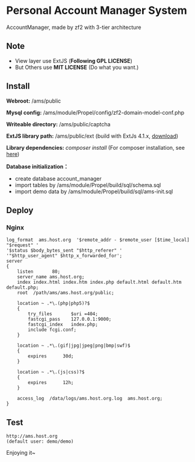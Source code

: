 Personal Account Manager System
==============

AccountManager, made by zf2 with 3-tier architecture
## Note ##

 - View layer use ExtJS (**Following GPL LICENSE**)
 - But Others use **MIT LICENSE** (Do what you want.)

## Install ##

**Webroot:** /ams/public

**Mysql config:** /ams/module/Propel/config/zf2-domain-model-conf.php

**Writeable directory:** /ams/public/captcha

**ExtJS library path:** /ams/public/ext (build with ExtJs 4.1.x, [download][1])

**Library dependencies:** *composer install* (For composer installation, see [here][2])

**Database initialization：**

 - create database account_manager
 - import tables by /ams/module/Propel/build/sql/schema.sql
 - import demo data by /ams/module/Propel/build/sql/ams-init.sql


## Deploy ##
### Nginx ###
    log_format  ams.host.org  '$remote_addr - $remote_user [$time_local] "$request" '                                                                                            
    '$status $body_bytes_sent "$http_referer" '
    '"$http_user_agent" $http_x_forwarded_for';
    server
    {
        listen       80; 
        server_name ams.host.org;
        index index.html index.htm index.php default.html default.htm default.php;
        root  /path/ams/ams.host.org/public;

        location ~ .*\.(php|php5)?$
        {   
            try_files       $uri =404;
            fastcgi_pass    127.0.0.1:9000;
            fastcgi_index   index.php;
            include fcgi.conf;
        }   

        location ~ .*\.(gif|jpg|jpeg|png|bmp|swf)$
        {   
            expires      30d;
        }   

        location ~ .*\.(js|css)?$
        {   
            expires      12h;
        }   

        access_log  /data/logs/ams.host.org.log  ams.host.org;
    }

## Test ##

    http://ams.host.org
    (default user: demo/demo)
Enjoying it~

  [1]: http://www.sencha.com/products/extjs/download/
  [2]: https://getcomposer.org/